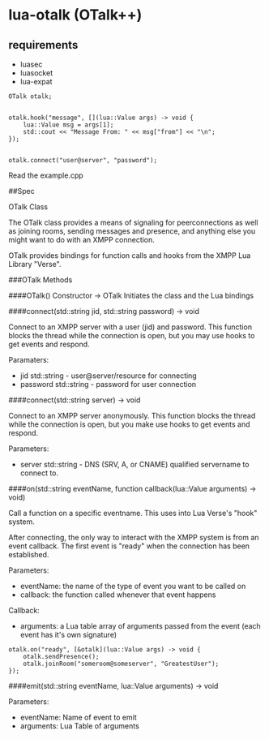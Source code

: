 lua-otalk (OTalk++)
=========

## requirements

* luasec
* luasocket
* lua-expat

```
OTalk otalk;


otalk.hook("message", [](lua::Value args) -> void {
    lua::Value msg = args[1];
    std::cout << "Message From: " << msg["from"] << "\n";
});


otalk.connect("user@server", "password");

```

Read the example.cpp

##Spec

OTalk Class

The OTalk class provides a means of signaling for peerconnections as well as joining rooms, sending messages and presence, and anything else you might want to do with an XMPP connection.

OTalk provides bindings for function calls and hooks from the XMPP Lua Library "Verse".

###OTalk Methods

####OTalk() Constructor -> OTalk
Initiates the class and the Lua bindings

####connect(std::string jid, std::string password) -> void

Connect to an XMPP server with a user (jid) and password.
This function blocks the thread while the connection is open, but you may use hooks to get events and respond.

Paramaters:

* jid std::string - user@server/resource for connecting
* password std::string - password for user connection

####connect(std::string server) -> void

Connect to an XMPP server anonymously.
This function blocks the thread while the connection is open, but you make use hooks to get events and respond.

Parameters:

* server std::string - DNS (SRV, A, or CNAME) qualified servername to connect to.

####on(std::string eventName, function callback(lua::Value arguments) -> void)

Call a function on a specific eventname.
This uses into Lua Verse's "hook" system.

After connecting, the only way to interact with the XMPP system is from an event callback.
The first event is "ready" when the connection has been established.

Parameters:

* eventName: the name of the type of event you want to be called on
* callback: the function called whenever that event happens

Callback:

* arguments: a Lua table array of arguments passed from the event (each event has it's own signature)

```
otalk.on("ready", [&otalk](lua::Value args) -> void {
    otalk.sendPresence();
    otalk.joinRoom("someroom@someserver", "GreatestUser");
});
```

####emit(std::string eventName, lua::Value arguments) -> void

Parameters:

* eventName: Name of event to emit
* arguments: Lua Table of arguments
